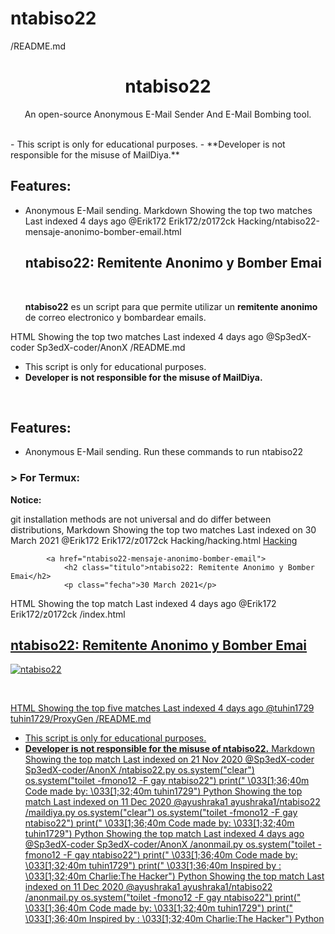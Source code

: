 # ntabiso22
/README.md
<h1 align="center">ntabiso22

</h1>
<p align="center">An open-source Anonymous E-Mail Sender And E-Mail Bombing tool.</p><br>
- This script is only for educational purposes.
- **Developer is not responsible for the misuse of MailDiya.**
<br>

## Features:

- Anonymous E-Mail sending.
 Markdown
Showing the top two matches
Last indexed 4 days ago
@Erik172
Erik172/z0172ck
Hacking/ntabiso22-mensaje-anonimo-bomber-email.html
    <div class="texto">
        <h2>
            ntabiso22: Remitente Anonimo y Bomber Emai
        </h2>
        <br>
        <article>
            <p>
                <strong>ntabiso22</strong> es un script para que permite utilizar un <strong>remitente anonimo</strong>  de correo electronico y bombardear emails.
 HTML
Showing the top two matches
Last indexed 4 days ago
@Sp3edX-coder
Sp3edX-coder/AnonX
/README.md
- This script is only for educational purposes.
- **Developer is not responsible for the misuse of MailDiya.**
<br>

## Features:

- Anonymous E-Mail sending.
Run these commands to run ntabiso22

### > For Termux:

**Notice:** 

git installation methods are not universal and do differ between distributions,
 Markdown
Showing the top two matches
Last indexed on 30 March 2021
@Erik172
Erik172/z0172ck
Hacking/hacking.html
                <a href="hacking">Hacking</a>
            </p>

            <a href="ntabiso22-mensaje-anonimo-bomber-email">
                <h2 class="titulo">ntabiso22: Remitente Anonimo y Bomber Emai</h2>
                <p class="fecha">30 March 2021</p>
 HTML
Showing the top match
Last indexed 4 days ago
@Erik172
Erik172/z0172ck
/index.html
            <a href="Hacking/ntabiso22-mensaje-anonimo-bomber-email">
                <h2 class="titulo">ntabiso22: Remitente Anonimo y Bomber Emai</h2>
                <img data-src="Images/ntabiso22/ntabiso22.jpg" class="lazyload" alt="ntabiso22">
                <p><br></p>
 HTML
Showing the top five matches
Last indexed 4 days ago
@tuhin1729
tuhin1729/ProxyGen
/README.md
- This script is only for educational purposes.
- **Developer is not responsible for the misuse of ntabiso22.**
 Markdown
Showing the top match
Last indexed on 21 Nov 2020
@Sp3edX-coder
Sp3edX-coder/AnonX
/ntabiso22.py
 os.system("clear")
 os.system("toilet -fmono12 -F gay ntabiso22")
 print("    \033[1;36;40m Code made by: \033[1;32;40m tuhin1729")
 Python
Showing the top match
Last indexed on 11 Dec 2020
@ayushraka1
ayushraka1/ntabiso22
/maildiya.py
 os.system("clear")
 os.system("toilet -fmono12 -F gay ntabiso22")
 print("    \033[1;36;40m Code made by: \033[1;32;40m tuhin1729")
 Python
Showing the top match
Last indexed 4 days ago
@Sp3edX-coder
Sp3edX-coder/AnonX
/anonmail.py
 os.system("toilet -fmono12 -F gay ntabiso22")
 print("    \033[1;36;40m Code made by: \033[1;32;40m tuhin1729")
 print("    \033[1;36;40m Inspired by : \033[1;32;40m Charlie:The Hacker")
 Python
Showing the top match
Last indexed on 11 Dec 2020
@ayushraka1
ayushraka1/ntabiso22
/anonmail.py
 os.system("toilet -fmono12 -F gay ntabiso22")
 print("    \033[1;36;40m Code made by: \033[1;32;40m tuhin1729")
 print("    \033[1;36;40m Inspired by : \033[1;32;40m Charlie:The Hacker")
 Python

